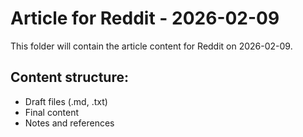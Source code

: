 # Article for Reddit - 2026-02-09

This folder will contain the article content for Reddit on 2026-02-09.

## Content structure:
- Draft files (.md, .txt)
- Final content
- Notes and references
